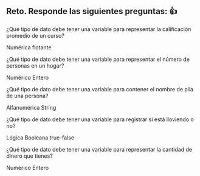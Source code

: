 ## Reto. Responde las siguientes preguntas: 👍
¿Qué tipo de dato debe tener una variable para representar la calificación promedio de un
curso?

Numérica flotante

¿Qué tipo de dato debe tener una variable para representar el número de personas en un
hogar?

Numérico Entero

¿Qué tipo de dato debe tener una variable para contener el nombre de pila de una persona?

Alfanumérica String

¿Qué tipo de dato debe tener una variable para registrar si está lloviendo o no?

Lógica Booleana true-false

¿Qué tipo de dato debe tener una variable para representar la cantidad de dinero que
tienes?

Numérico Entero

